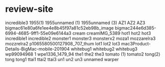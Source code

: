 # review-site
incredible3
1955(1)
1955unnamed (1)
1955unnamed (3)
AZ1
AZ2
AZ3
bigmac61e80a6fe1ee4e8b45f97a81c52eb98b_image
bigmac244e6d385-6994-4685-9ff1-55e09e6144a3
cream
creamIMG_5389
hot1
hot2
hot3
incredible1
incredible2
monster1
monster3
monsterx2
moza1
mozzarelra3
mozzrelra2
p1065580500127908_707_thum
lot1
lot2
lot3
mac3Product-Details-BigMac-mobile-201904
whitebug1
whitebug2
whitebug3
wp99094968 1
wpe1336_1479_94
the1
the2
the3
tomato (1)
tomato2
tong(2)
tong
tong1
ttai1
ttai2
ttai3
un1
un2
un3
unnamed
warper
